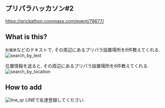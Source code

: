 ## プリパラハッカソン#2
https://prickathon.connpass.com/event/79677/

## What is this?
`秋葉原`などのテキストで, その周辺にあるプリパラ設置場所を6件教えてくれる.
![search_by_text](https://github.com/UdonDa/parajuku-ls/img/search_by_text.jpg)

位置情報を送ると, その周辺にあるプリパラ設置場所を6件教えてくれる.
![search_by_location](https://github.com/UdonDa/parajuku-ls/img/search_by_location.jpg)

## How to add
![line_qr](https://github.com/UdonDa/parajuku-ls/img/line.jpg)
LINEで友達登録してください.
